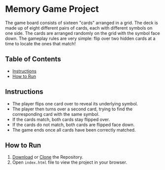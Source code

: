 # Memory Game Project
The game board consists of sixteen "cards" arranged in a grid. The deck is made up of eight different pairs of cards, each with different symbols on one side. The cards are arranged randomly on the grid with the symbol face down. The gameplay rules are very simple: flip over two hidden cards at a time to locate the ones that match!

## Table of Contents

* [Instructions](#instructions)
* [How to Run](#run)

## Instructions

* The player flips one card over to reveal its underlying symbol.
* The player then turns over a second card, trying to find the corresponding card with the same symbol.
* If the cards match, both cards stay flipped over.
* If the cards do not match, both cards are flipped face down.
* The game ends once all cards have been correctly matched.

## How to Run

1. [Download]() or [Clone]() the Repository.
2. Open `index.html` file to view the project in your browser.
